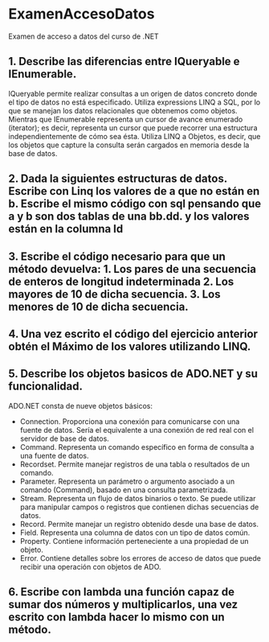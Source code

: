 # ExamenAccesoDatos
Examen de acceso a datos del curso de .NET

## 1. Describe las diferencias entre IQueryable<T> e IEnumerable<T>.
IQueryable<T> permite realizar consultas a un origen de datos concreto donde el tipo de datos no está especificado. Utiliza expressions LINQ a SQL, por lo que se manejan los datos relacionales que obtenemos como objetos.
Mientras que IEnumerable<T> representa un cursor de avance enumerado (iterator); es decir, representa un cursor que puede recorrer una estructura independientemente de cómo sea ésta. Utiliza LINQ a Objetos, es decir, que los objetos que capture la consulta serán cargados en memoria desde la base de datos.

## 2. Dada la siguientes estructuras de datos. Escribe con Linq los valores de a que no están en b. Escribe el mismo código con sql pensando que a y b son dos tablas de una bb.dd. y los valores están en la columna Id

## 3.  Escribe el código necesario para que un método devuelva: 1. Los pares de una secuencia de enteros de longitud indeterminada 2. Los mayores de 10 de dicha secuencia. 3. Los menores de 10 de dicha secuencia.

## 4. Una vez escrito el código del ejercicio anterior obtén el Máximo de los valores utilizando LINQ.

## 5. Describe los objetos basicos de ADO.NET y su funcionalidad.
ADO.NET consta de nueve objetos básicos:
- Connection. Proporciona una conexión para comunicarse con una fuente de datos. Sería el equivalente a una conexión de red real con el servidor de base de datos.
- Command. Representa un comando específico en forma de consulta a una fuente de datos.
- Recordset. Permite manejar registros de una tabla o resultados de un comando.
- Parameter. Representa un parámetro o argumento asociado a un comando (Command), basado en una consulta parametrizada.
- Stream. Representa un flujo de datos binarios o texto. Se puede utilizar para manipular campos o registros que contienen dichas secuencias de datos.
- Record. Permite manejar un registro obtenido desde una base de datos.
- Field. Representa una columna de datos con un tipo de datos común.
- Property. Contiene información perteneciente a una propiedad de un objeto.
- Error. Contiene detalles sobre los errores de acceso de datos que puede recibir una operación con objetos de ADO.

## 6. Escribe con lambda una función capaz de sumar dos números y multiplicarlos, una vez escrito con lambda hacer lo mismo con un método.
